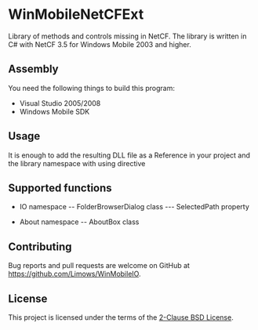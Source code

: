 # WinMobileNetCFExt

Library of methods and controls missing in NetCF. 
The library is written in C# with NetCF 3.5 for Windows Mobile 2003 and higher.

## Assembly

You need the following things to build this program:

 - Visual Studio 2005/2008
 - Windows Mobile SDK

## Usage

It is enough to add the resulting DLL file as a Reference in your project and the library namespace with using directive

## Supported functions

 - IO namespace
 -- FolderBrowserDialog class
 --- SelectedPath property

 - About namespace
 -- AboutBox class

## Contributing

Bug reports and pull requests are welcome on GitHub at https://github.com/Limows/WinMobileIO.

## License

This project is licensed under the terms of the [2-Clause BSD License](https://opensource.org/licenses/BSD-2-Clause).